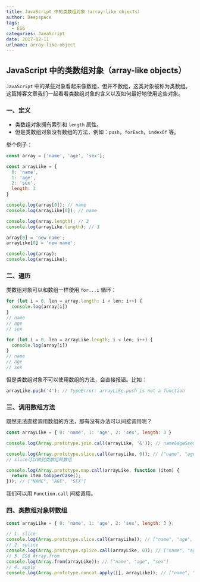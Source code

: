 ```yaml
---
title: JavaScript 中的类数组对象（array-like objects）
author: Deepspace
tags:
  - ES6
categories: JavaScript
date: 2017-02-11
urlname: array-like-object
---
```


## JavaScript 中的类数组对象（array-like objects）

`JavaScript` 中的某些对象看起来像数组，但并不数组，这类对象被称为类数组。这篇博客文章我们一起看看类数组对象的含义以及如何最好地使用这些对象。



### 一、定义

- 类数组对象拥有索引和 `length` 属性。
- 但是类数组对象没有数组的方法，例如：`push`，`forEach`，`indexOf` 等。

举个例子：

```javascript
const array = ['name', 'age', 'sex'];

const arrayLike = {
  0: 'name',
  1: 'age',
  2: 'sex',
  length: 3
}

console.log(array[0]); // name
console.log(arrayLike[0]); // name

console.log(array.length); // 3
console.log(arrayLike.length); // 3

array[0] = 'new name';
arrayLike[0] = 'new name';

console.log(array);
console.log(arrayLike);
```

<!-- more -->



### 二、遍历

类数组对象可以和数组一样使用 `for...i` 循环：

```javascript
for (let i = 0, len = array.length; i < len; i++) {
  console.log(array[i])
}
// name
// age
// sex

for (let i = 0, len = arrayLike.length; i < len; i++) {
  console.log(array[i])
}
// name
// age
// sex
```

但是类数组对象不可以使用数组的方法，会直接报错。比如：

```javascript
arrayLike.push('4'); // TypeError: arrayLike.push is not a function
```



### 三、调用数组方法

既然无法直接调用数组的方法，那有没有办法可以间接调用呢？

```javascript
const arrayLike = { 0: 'name', 1: 'age', 2: 'sex', length: 3 }

console.log(Array.prototype.join.call(arrayLike, '&')); // name&age&sex

console.log(Array.prototype.slice.call(arrayLike, 0)); // ["name", "age", "sex"] 
// slice可以做到类数组转数组

console.log(Array.prototype.map.call(arrayLike, function (item) {
  return item.toUpperCase();
})); // ["NAME", "AGE", "SEX"]
```

我们可以用 `Function.call` 间接调用。



### 四、类数组对象转数组

```javascript
const arrayLike = { 0: 'name', 1: 'age', 2: 'sex', length: 3 };

// 1. slice
console.log(Array.prototype.slice.call(arrayLike)); // ["name", "age", "sex"] 
// 2. splice
console.log(Array.prototype.splice.call(arrayLike, 0)); // ["name", "age", "sex"] 
// 3. ES6 Array.from
console.log(Array.from(arrayLike)); // ["name", "age", "sex"] 
// 4. apply
console.log(Array.prototype.concat.apply([], arrayLike)); // ["name", "age", "sex"] 
```



